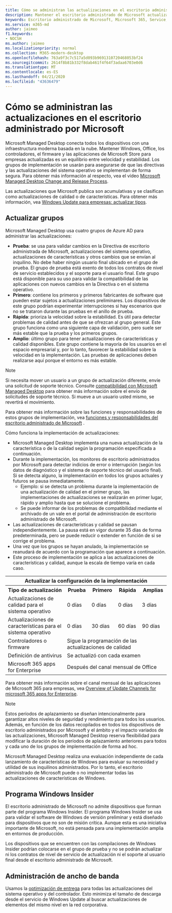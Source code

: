 ```yaml
---
title: Cómo se administran las actualizaciones en el escritorio administrado por Microsoft
description: Mantener el escritorio administrado de Microsoft actualizado es un equilibrio entre velocidad y estabilidad.
keywords: Escritorio administrado de Microsoft, Microsoft 365, Service, Documentation
ms.service: m365-md
author: jaimeo
f1.keywords:
- NOCSH
ms.author: jaimeo
ms.localizationpriority: normal
ms.collection: M365-modern-desktop
ms.openlocfilehash: 763a9f3c7c517a5d093b9691310720468053bf24
ms.sourcegitcommit: 2614f8b81b332f8dab461f4f64f3adaa6703e0d6
ms.translationtype: MT
ms.contentlocale: es-ES
ms.lasthandoff: 04/21/2020
ms.locfileid: "43636479"
---
```

# <a name="how-updates-are-handled-in-microsoft-managed-desktop"></a>Cómo se administran las actualizaciones en el escritorio administrado por Microsoft


<!--This topic is the target for a "Learn more" link in the Admin Portal (aka.ms/update-rings); do not delete.-->

<!--Update management -->

Microsoft Managed Desktop conecta todos los dispositivos con una infraestructura moderna basada en la nube. Mantener Windows, Office, los controladores, el firmware y las aplicaciones de Microsoft Store para empresas actualizadas es un equilibrio entre velocidad y estabilidad. Los grupos de implementación se usarán para asegurarse de que las directivas y las actualizaciones del sistema operativo se implementan de forma segura. Para obtener más información al respecto, vea el vídeo [Microsoft Managed Desktop Change and Release Process](https://www.microsoft.com/videoplayer/embed/RE4mWqP).

Las actualizaciones que Microsoft publica son acumulativas y se clasifican como actualizaciones de calidad o de características.
Para obtener más información, vea [Windows Update para empresas: actualizar tipos](https://docs.microsoft.com/windows/deployment/update/waas-manage-updates-wufb#update-types). 

## <a name="update-groups"></a>Actualizar grupos

Microsoft Managed Desktop usa cuatro grupos de Azure AD para administrar las actualizaciones:

- **Prueba**: se usa para validar cambios en la Directiva de escritorio administrada de Microsoft, actualizaciones del sistema operativo, actualizaciones de características y otros cambios que se envían al inquilino. No debe haber ningún usuario final ubicado en el grupo de prueba. El grupo de prueba está exento de todos los contratos de nivel de servicio establecidos y el soporte para el usuario final. Este grupo está disponible para su uso para validar la compatibilidad de las aplicaciones con nuevos cambios en la Directiva o en el sistema operativo.  
- **Primero**: contiene los primeros y primeros fabricantes de software que pueden estar sujetos a actualizaciones preliminares. Los dispositivos de este grupo podrían experimentar interrupciones si hay escenarios que no se trataron durante las pruebas en el anillo de prueba.
- **Rápida**: prioriza la velocidad sobre la estabilidad. Es útil para detectar problemas de calidad antes de que se ofrezcan al grupo general. Este grupo funciona como una siguiente capa de validación, pero suele ser más estable que la prueba y los primeros grupos. 
- **Amplio**: último grupo para tener actualizaciones de características y calidad disponibles. Este grupo contiene la mayoría de los usuarios en el espacio empresarial y, por lo tanto, favorecer la estabilidad sobre la velocidad en la implementación. Las pruebas de aplicaciones deben realizarse aquí porque el entorno es más estable. 

> [!NOTE]
> Si necesita mover un usuario a un grupo de actualización diferente, envíe una solicitud de soporte técnico. Consulte [compatibilidad con Microsoft Managed Desktop](support.md) para obtener más información sobre el envío de solicitudes de soporte técnico. Si mueve a un usuario usted mismo, se revertirá el movimiento.

Para obtener más información sobre las funciones y responsabilidades de estos grupos de implementación, vea [funciones y responsabilidades del escritorio administrado de Microsoft](../intro/roles-and-responsibilities.md) .

Cómo funciona la implementación de actualizaciones:
- Microsoft Managed Desktop implementa una nueva actualización de la característica o de la calidad según la programación especificada a continuación.
- Durante la implementación, los monitores de escritorio administrados por Microsoft para detectar indicios de error o interrupción (según los datos de diagnóstico y el sistema de soporte técnico del usuario final). Si se detecta alguno, la implementación en todos los grupos actuales y futuros se pausa inmediatamente.
    - Ejemplo: si se detecta un problema durante la implementación de una actualización de calidad en el primer grupo, las implementaciones de actualizaciones se realizarán en primer lugar, rápido y amplio hasta que se solucione el problema.
    - Se puede informar de los problemas de compatibilidad mediante el archivado de un vale en el portal de administración de escritorio administrado de Microsoft.
- Las actualizaciones de características y calidad se pausan independientemente. La pausa está en vigor durante 35 días de forma predeterminada, pero se puede reducir o extender en función de si se corrige el problema.
- Una vez que los grupos se hayan anulado, la implementación se reanudará de acuerdo con la programación que aparece a continuación.
- Este proceso de implementación se aplica a las actualizaciones de características y calidad, aunque la escala de tiempo varía en cada caso.




<table>
<tr><th colspan="5">Actualizar la configuración de la implementación</th></tr>
<tr><th>Tipo de actualización</th><th>Prueba</th><th>Primero</th><th>Rápida</th><th>Amplias</th></tr>
<tr><td>Actualizaciones de calidad para el sistema operativo</td><td>0 días</td><td>0 días</td><td>0 días</td><td>3 días</td></tr>
<tr><td>Actualizaciones de características para el sistema operativo</td><td>0 días</td><td>30 días</td><td>60 días</td><td>90 días</td></tr>
<tr><td>Controladores o firmware</td><td colspan="4">Sigue la programación de las actualizaciones de calidad</td></tr>
<tr><td>Definición de antivirus</td><td colspan="4">Se actualizó con cada examen</td></tr>
<tr><td>Microsoft 365 apps for Enterprise</td><td colspan="4">Después del canal mensual de Office
</table>

Para obtener más información sobre el canal mensual de las aplicaciones de Microsoft 365 para empresas, vea [Overview of Update Channels for microsoft 365 apps for Enterprise](https://docs.microsoft.com/deployoffice/overview-of-update-channels-for-office-365-proplus).

>[!NOTE]
>Estos períodos de aplazamiento se diseñan intencionalmente para garantizar altos niveles de seguridad y rendimiento para todos los usuarios. Además, en función de los datos recopilados en todos los dispositivos de escritorio administrados por Microsoft y el ámbito y el impacto variados de las actualizaciones, Microsoft Managed Desktop reserva flexibilidad para modificar la duración de los períodos de aplazamiento anteriores para todos y cada uno de los grupos de implementación de forma ad hoc.
>
>Microsoft Managed Desktop realiza una evaluación independiente de cada lanzamiento de características de Windows para evaluar su necesidad y utilidad de sus inquilinos administrados. Por lo tanto, el escritorio administrado de Microsoft puede o no implementar todas las actualizaciones de características de Windows. 

## <a name="windows-insider-program"></a>Programa Windows Insider

El escritorio administrado de Microsoft no admite dispositivos que forman parte del programa Windows Insider. El programa Windows Insider se usa para validar el software de Windows de versión preliminar y está diseñado para dispositivos que no son de misión crítica. Aunque esta es una iniciativa importante de Microsoft, no está pensada para una implementación amplia en entornos de producción. 

Los dispositivos que se encuentren con las compilaciones de Windows Insider podrían colocarse en el grupo de prueba y no se podrán actualizar ni los contratos de nivel de servicio de actualización ni el soporte al usuario final desde el escritorio administrado de Microsoft.

## <a name="bandwidth-management"></a>Administración de ancho de banda

Usamos la [optimización de entrega](https://docs.microsoft.com/windows/deployment/update/waas-delivery-optimization) para todas las actualizaciones del sistema operativo y del controlador. Esto minimiza el tamaño de descarga desde el servicio de Windows Update al buscar actualizaciones de elementos del mismo nivel en la red corporativa.


